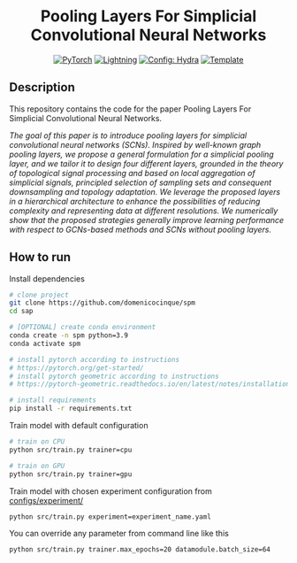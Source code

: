 <div align="center">

# Pooling Layers For Simplicial Convolutional Neural Networks

<a href="https://pytorch.org/get-started/locally/"><img alt="PyTorch" src="https://img.shields.io/badge/PyTorch-ee4c2c?logo=pytorch&logoColor=white"></a>
<a href="https://pytorchlightning.ai/"><img alt="Lightning" src="https://img.shields.io/badge/-Lightning-792ee5?logo=pytorchlightning&logoColor=white"></a>
<a href="https://hydra.cc/"><img alt="Config: Hydra" src="https://img.shields.io/badge/Config-Hydra-89b8cd"></a>
<a href="https://github.com/ashleve/lightning-hydra-template"><img alt="Template" src="https://img.shields.io/badge/-Lightning--Hydra--Template-017F2F?style=flat&logo=github&labelColor=gray"></a><br>
 <!---
[![Paper](http://img.shields.io/badge/paper-arxiv.1001.2234-B31B1B.svg)](https://www.nature.com/articles/nature14539)
[![Conference](http://img.shields.io/badge/AnyConference-year-4b44ce.svg)](https://papers.nips.cc/paper/2020)
-->
    
</div>

## Description

This repository contains the code for the paper Pooling Layers For Simplicial Convolutional Neural Networks.

_The goal of this paper is to introduce pooling layers for simplicial convolutional neural networks (SCNs). Inspired by well-known graph pooling layers, we propose a general formulation for a simplicial pooling layer, and we tailor it to design four different layers, grounded in the theory of topological signal processing and based on local aggregation of simplicial signals, principled selection of sampling sets and consequent downsampling and topology adaptation. We leverage the proposed layers in a hierarchical architecture to enhance the possibilities of reducing complexity and representing data at different resolutions. We numerically show that the proposed strategies generally improve learning performance with respect to GCNs-based methods and SCNs without pooling layers._

## How to run

Install dependencies

```bash
# clone project
git clone https://github.com/domenicocinque/spm
cd sap

# [OPTIONAL] create conda environment
conda create -n spm python=3.9
conda activate spm

# install pytorch according to instructions
# https://pytorch.org/get-started/
# install pytorch geometric according to instructions
# https://pytorch-geometric.readthedocs.io/en/latest/notes/installation.html

# install requirements
pip install -r requirements.txt
```

Train model with default configuration

```bash
# train on CPU
python src/train.py trainer=cpu

# train on GPU
python src/train.py trainer=gpu
```

Train model with chosen experiment configuration from [configs/experiment/](configs/experiment/)

```bash
python src/train.py experiment=experiment_name.yaml
```

You can override any parameter from command line like this

```bash
python src/train.py trainer.max_epochs=20 datamodule.batch_size=64
```
